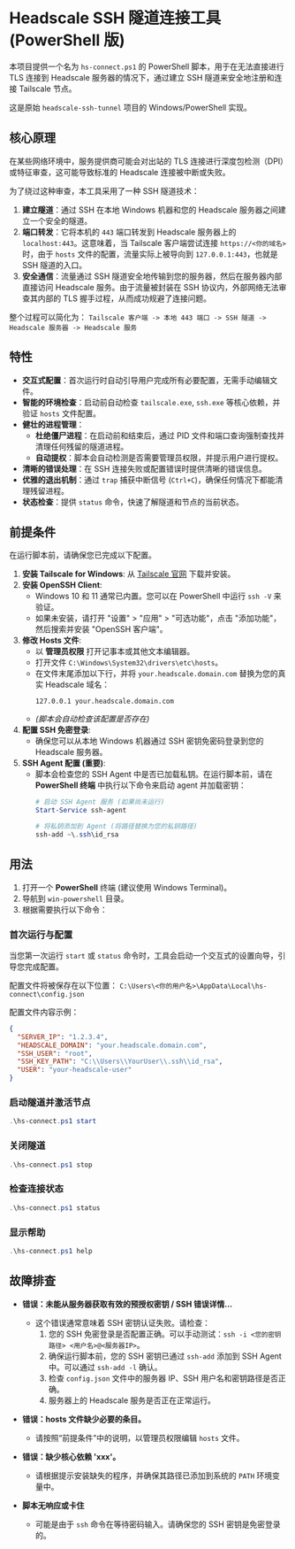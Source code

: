 # Headscale SSH 隧道连接工具 (PowerShell 版)

本项目提供一个名为 `hs-connect.ps1` 的 PowerShell 脚本，用于在无法直接进行 TLS 连接到 Headscale 服务器的情况下，通过建立 SSH 隧道来安全地注册和连接 Tailscale 节点。

这是原始 `headscale-ssh-tunnel` 项目的 Windows/PowerShell 实现。

## 核心原理

在某些网络环境中，服务提供商可能会对出站的 TLS 连接进行深度包检测（DPI）或特征审查，这可能导致标准的 Headscale 连接被中断或失败。

为了绕过这种审查，本工具采用了一种 SSH 隧道技术：

1.  **建立隧道**：通过 SSH 在本地 Windows 机器和您的 Headscale 服务器之间建立一个安全的隧道。
2.  **端口转发**：它将本机的 `443` 端口转发到 Headscale 服务器上的 `localhost:443`。这意味着，当 Tailscale 客户端尝试连接 `https://<你的域名>` 时，由于 `hosts` 文件的配置，流量实际上被导向到 `127.0.0.1:443`，也就是 SSH 隧道的入口。
3.  **安全通信**：流量通过 SSH 隧道安全地传输到您的服务器，然后在服务器内部直接访问 Headscale 服务。由于流量被封装在 SSH 协议内，外部网络无法审查其内部的 TLS 握手过程，从而成功规避了连接问题。

整个过程可以简化为：
`Tailscale 客户端 -> 本地 443 端口 -> SSH 隧道 -> Headscale 服务器 -> Headscale 服务`

## 特性

- **交互式配置**：首次运行时自动引导用户完成所有必要配置，无需手动编辑文件。
- **智能的环境检查**：启动前自动检查 `tailscale.exe`, `ssh.exe` 等核心依赖，并验证 `hosts` 文件配置。
- **健壮的进程管理**：
    - **杜绝僵尸进程**：在启动前和结束后，通过 PID 文件和端口查询强制查找并清理任何残留的隧道进程。
    - **自动提权**：脚本会自动检测是否需要管理员权限，并提示用户进行提权。
- **清晰的错误处理**：在 SSH 连接失败或配置错误时提供清晰的错误信息。
- **优雅的退出机制**：通过 `trap` 捕获中断信号 (`Ctrl+C`)，确保任何情况下都能清理残留进程。
- **状态检查**：提供 `status` 命令，快速了解隧道和节点的当前状态。

## 前提条件

在运行脚本前，请确保您已完成以下配置。

1.  **安装 Tailscale for Windows**: 从 [Tailscale 官网](https://tailscale.com/download/windows) 下载并安装。
2.  **安装 OpenSSH Client**:
    - Windows 10 和 11 通常已内置。您可以在 PowerShell 中运行 `ssh -V` 来验证。
    - 如果未安装，请打开 "设置" > "应用" > "可选功能"，点击 "添加功能"，然后搜索并安装 "OpenSSH 客户端"。
3.  **修改 Hosts 文件**:
    - 以 **管理员权限** 打开记事本或其他文本编辑器。
    - 打开文件 `C:\Windows\System32\drivers\etc\hosts`。
    - 在文件末尾添加以下行，并将 `your.headscale.domain.com` 替换为您的真实 Headscale 域名：
      ```
      127.0.0.1 your.headscale.domain.com
      ```
    - *(脚本会自动检查该配置是否存在)*
4.  **配置 SSH 免密登录**:
    - 确保您可以从本地 Windows 机器通过 SSH 密钥免密码登录到您的 Headscale 服务器。
5.  **SSH Agent 配置 (重要)**:
    - 脚本会检查您的 SSH Agent 中是否已加载私钥。在运行脚本前，请在 **PowerShell 终端** 中执行以下命令来启动 agent 并加载密钥：
      ```powershell
      # 启动 SSH Agent 服务 (如果尚未运行)
      Start-Service ssh-agent

      # 将私钥添加到 Agent (将路径替换为您的私钥路径)
      ssh-add ~\.ssh\id_rsa
      ```

## 用法

1.  打开一个 **PowerShell** 终端 (建议使用 Windows Terminal)。
2.  导航到 `win-powershell` 目录。
3.  根据需要执行以下命令：

### 首次运行与配置
当您第一次运行 `start` 或 `status` 命令时，工具会启动一个交互式的设置向导，引导您完成配置。

配置文件将被保存在以下位置：
`C:\Users\<你的用户名>\AppData\Local\hs-connect\config.json`

配置文件内容示例：
```json
{
  "SERVER_IP": "1.2.3.4",
  "HEADSCALE_DOMAIN": "your.headscale.domain.com",
  "SSH_USER": "root",
  "SSH_KEY_PATH": "C:\\Users\\YourUser\\.ssh\\id_rsa",
  "USER": "your-headscale-user"
}
```

### 启动隧道并激活节点
```powershell
.\hs-connect.ps1 start
```

### 关闭隧道
```powershell
.\hs-connect.ps1 stop
```

### 检查连接状态
```powershell
.\hs-connect.ps1 status
```

### 显示帮助
```powershell
.\hs-connect.ps1 help
```

## 故障排查

- **错误：未能从服务器获取有效的预授权密钥 / SSH 错误详情...**
  - 这个错误通常意味着 SSH 密钥认证失败。请检查：
    1.  您的 SSH 免密登录是否配置正确。可以手动测试：`ssh -i <您的密钥路径> <用户名>@<服务器IP>`。
    2.  确保运行脚本前，您的 SSH 密钥已通过 `ssh-add` 添加到 SSH Agent 中。可以通过 `ssh-add -l` 确认。
    3.  检查 `config.json` 文件中的服务器 IP、SSH 用户名和密钥路径是否正确。
    4.  服务器上的 Headscale 服务是否正在正常运行。

- **错误：hosts 文件缺少必要的条目。**
  - 请按照“前提条件”中的说明，以管理员权限编辑 `hosts` 文件。

- **错误：缺少核心依赖 'xxx'。**
  - 请根据提示安装缺失的程序，并确保其路径已添加到系统的 `PATH` 环境变量中。

- **脚本无响应或卡住**
  - 可能是由于 `ssh` 命令在等待密码输入。请确保您的 SSH 密钥是免密登录的。